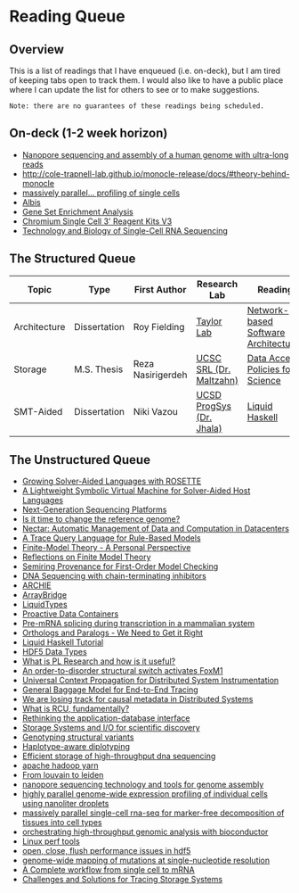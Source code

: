 # Reading Queue

## Overview

This is a list of readings that I have enqueued (i.e. on-deck), but I am tired of keeping tabs open
to track them. I would also like to have a public place where I can update the list for others to see
or to make suggestions.

    Note: there are no guarantees of these readings being scheduled.

## On-deck (1-2 week horizon)

* [Nanopore sequencing and assembly of a human genome with ultra-long reads](https://www.nature.com/articles/nbt.4060)
* http://cole-trapnell-lab.github.io/monocle-release/docs/#theory-behind-monocle
* [massively parallel... profiling of single cells](https://www.nature.com/articles/ncomms14049.pdf)
* [Albis](https://www.usenix.org/conference/atc18/presentation/trivedi)
* [Gene Set Enrichment Analysis](https://www.pnas.org/content/pnas/102/43/15545.full.pdf)
* [Chromium Single Cell 3' Reagent Kits V3](https://assets.ctfassets.net/an68im79xiti/57TK5WCA2Qw048OWkys080/cb8bc03b7bd0303fd385a3832e3337bd/CG000185_ChromiumSingleCell3__FeatureBarcode_CellSurfaceProtein_Rev_B.pdf)
* [Technology and Biology of Single-Cell RNA Sequencing](https://www.cell.com/action/showPdf?pii=S1097-2765%2815%2900261-0)

## The Structured Queue

| Topic        | Type         | First Author      | Research Lab                            | Reading                                              | Short Description                  |
| ------------ | ------------ | ----------------- | --------------------------------------- | ---------------------------------------------------- | ---------------------------------- |
| Architecture | Dissertation | Roy Fielding      | [Taylor Lab][lab-taylor]                | [Network-based Software Architectures][phd-fielding] | The power of REST                  |
| Storage      | M.S. Thesis  | Reza Nasirigerdeh | [UCSC SRL (Dr. Maltzahn)][lab-srl]      | [Data Access Policies for Science][ms-reza]          | ROOT filesystem for science        |
| SMT-Aided    | Dissertation | Niki Vazou        | [UCSD ProgSys (Dr. Jhala)][lab-progsys] | [Liquid Haskell][phd-vazou]                          | Liquid Haskell for theorem proving |

## The Unstructured Queue
* [Growing Solver-Aided Languages with ROSETTE](https://homes.cs.washington.edu/~emina/pubs/rosette.onward13.pdf)
* [A Lightweight Symbolic Virtual Machine for Solver-Aided Host Languages](https://homes.cs.washington.edu/~emina/pubs/rosette.pldi14.pdf)
* [Next-Generation Sequencing Platforms](https://www.annualreviews.org/doi/pdf/10.1146/annurev-anchem-062012-092628)
* [Is it time to change the reference genome?](https://www.biorxiv.org/content/biorxiv/early/2019/01/29/533166.full.pdf)
* [Nectar: Automatic Management of Data and Computation in Datacenters](https://www.usenix.org/legacy/events/osdi10/tech/full_papers/Gunda.pdf)
* [A Trace Query Language for Rule-Based Models](https://www.cs.cmu.edu/~jyang2/papers/cmsb2018.pdf)
* [Finite-Model Theory - A Personal Perspective](http://msekce.karlin.mff.cuni.cz/~krajicek/fagin.pdf)
* [Reflections on Finite Model Theory](https://users.soe.ucsc.edu/~kolaitis/bio11/papers11/lics07.pdf)
* [Semiring Provenance for First-Order Model Checking](https://arxiv.org/pdf/1712.01980v1.pdf)
* [DNA Sequencing with chain-terminating inhibitors](https://www.ncbi.nlm.nih.gov/pmc/articles/PMC431765/pdf/pnas00043-0271.pdf)
* [ARCHIE](https://crd.lbl.gov/assets/Uploads/DataElevator-ARCHIE.pdf)
* [ArrayBridge](https://sdm.lbl.gov/~sbyna/research/papers/201804_ICDE2018-ArrayBridge.pdf)
* [LiquidTypes](http://goto.ucsd.edu/~rjhala/liquid/liquid_types.pdf)
* [Proactive Data Containers](https://sdm.lbl.gov/~sbyna/research/papers/201805_CCGrid2018_PDCsys.pdf)
* [Pre-mRNA splicing during transcription in a mammalian system](https://www.ncbi.nlm.nih.gov/pmc/articles/PMC3154077/pdf/nihms286954.pdf)
* [Orthologs and Paralogs - We Need to Get it Right](https://www.ncbi.nlm.nih.gov/pmc/articles/PMC138949/)
* [Liquid Haskell Tutorial](http://ucsd-progsys.github.io/liquidhaskell-tutorial/)
* [HDF5 Data Types](https://support.hdfgroup.org/HDF5/doc1.6/UG/11_Datatypes.html)
* [What is PL Research and how is it useful?](http://www.pl-enthusiast.net/2015/05/27/what-is-pl-research-and-how-is-it-useful/)
* [An order-to-disorder structural switch activates FoxM1](https://elifesciences.org/articles/46131)
* [Universal Context Propagation for Distributed System Instrumentation](https://people.mpi-sws.org/~jcmace/papers/mace2018universal.pdf)
* [General Baggage Model for End-to-End Tracing](http://systems.cs.brown.edu/systems/wp-content/uploads/2016/10/sun.hongkai.pdf)
* [We are losing track for causal metadata in Distributed Systems](http://systems.cs.brown.edu/systems/wp-content/uploads/2016/10/fonseca15hpts.pdf)
* [What is RCU, fundamentally?](https://lwn.net/Articles/262464/)
* [Rethinking the application-database interface](https://homes.cs.washington.edu/~akcheung/papers/dissertation.pdf)
* [Storage Systems and I/O for scientific discovery](https://www.osti.gov/biblio/1491994)
* [Genotyping structural variants](https://www.biorxiv.org/content/10.1101/654566v1)
* [Haplotype-aware diplotyping](https://genomebiology.biomedcentral.com/articles/10.1186/s13059-019-1709-0)
* [Efficient storage of high-throughput dna sequencing](https://genome.cshlp.org//content/21/5/734.full.pdf#page=1&view=FitH)
* [apache hadoop yarn](https://www.cse.ust.hk/~weiwa/teaching/Fall15-COMP6611B/reading_list/YARN.pdf)
* [From louvain to leiden](https://www.nature.com/articles/s41598-019-41695-z)
* [nanopore sequencing technology and tools for genome assembly](https://academic.oup.com/bib/advance-article/doi/10.1093/bib/bby017/4958758)
* [highly parallel genome-wide expression profiling of individual cells using nanoliter droplets](https://reader.elsevier.com/reader/sd/pii/S0092867415005498?token=A1AB14ACF3223773E4D174812E4C32810352D60FF2B10F95CC2D4C2A7BF39D1F907761732B3D48CD72634B0EDAAD7B9F)
* [massively parallel single-cell rna-seq for marker-free decomposition of tissues into cell types](https://science.sciencemag.org/content/343/6172/776)
* [orchestrating high-throughput genomic analysis with bioconductor](https://www.nature.com/articles/nmeth.3252)
* [Linux perf tools](http://www.brendangregg.com/overview.html)
* [open, close, flush performance issues in hdf5](https://www.hdfgroup.org/wp-content/uploads/2018/04/avoid_truncate_white_paper_180219.pdf)
* [genome-wide mapping of mutations at single-nucleotide resolution](https://www.nature.com/articles/nbt.3718)
* [A Complete workflow from single cell to mRNA](https://cdn.technologynetworks.com/tn/Resources/pdf/a-complete-workflow-from-single-cell-isolation-to-mrna-sequencing-analysis.pdf)
* [Challenges and Solutions for Tracing Storage Systems](https://dl.acm.org/citation.cfm?id=3208078.3149376)

<!-- Resources -->
[lab-taylor]:    https://www.ics.uci.edu/~taylor/
[lab-srl]:       https://systems.soe.ucsc.edu/
[lab-progsys]:   http://cseweb.ucsd.edu/groups/progsys/

[phd-fielding]:  https://www.ics.uci.edu/~fielding/pubs/dissertation/fielding_dissertation.pdf
[phd-vazou]:     http://goto.ucsd.edu/~nvazou/thesis/main.pdf

[ms-reza]:       https://drive.google.com/file/d/1AdHYYz1tdEf1bwsIMywWj4Y2Og_IXZag/view?usp=sharing
